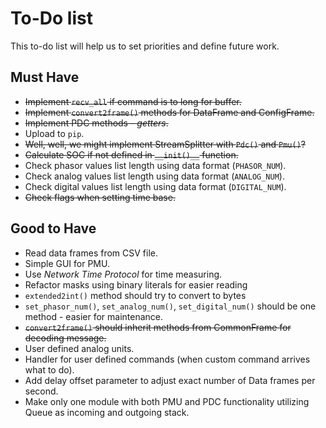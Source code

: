 # To-Do list #

This to-do list will help us to set priorities and define future work.  

## Must Have ##

* ~~Implement `recv_all` if command is to long for buffer.~~
* ~~Implement `convert2frame()` methods for DataFrame and ConfigFrame.~~
* ~~Implement PDC methods - *getters*.~~
* Upload to `pip`.
* ~~Well, well, we might implement StreamSplitter with `Pdc()` and `Pmu()`?~~
* ~~Calculate SOC if not defined in `__init()__` function.~~
* Check phasor values list length using data format (`PHASOR_NUM`).
* Check analog values list length using data format (`ANALOG_NUM`).
* Check digital values list length using data format (`DIGITAL_NUM`).
* ~~Check flags when setting time base.~~

## Good to Have ##

* Read data frames from CSV file.
* Simple GUI for PMU.
* Use *Network Time Protocol* for time measuring.
* Refactor masks using binary literals for easier reading
* `extended2int()` method should try to convert to bytes 
* `set_phasor_num()`, `set_analog_num()`, `set_digital_num()` should be 
one method - easier for maintenance.
* ~~`convert2frame()` should inherit methods from CommonFrame for decoding
 message.~~ 
* User defined analog units.
* Handler for user defined commands (when custom command arrives 
what to do).
* Add delay offset parameter to adjust exact number of Data frames 
per second.
* Make only one module with both PMU and PDC functionality utilizing
Queue as incoming and outgoing stack.